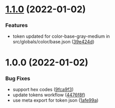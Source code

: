 # [1.1.0](https://github.com/ljbc1994/design-system-poc/compare/v1.0.0...v1.1.0) (2022-01-02)


### Features

* token updated for color-base-gray-medium in src/globals/color/base.json ([39e424d](https://github.com/ljbc1994/design-system-poc/commit/39e424d4c43ec44cbf4642333a7fe196ad25205d))

# 1.0.0 (2022-01-02)

### Bug Fixes

- support hex codes ([9fca9f3](https://github.com/ljbc1994/design-system-poc/commit/9fca9f3b9ed6ea87de1ebe9c342258bfe90292e1))
- update tokens workflow ([4476f8f](https://github.com/ljbc1994/design-system-poc/commit/4476f8f774b7ff1f6db78e24fff133caea6e2d9e))
- use meta export for token json ([1afe99a](https://github.com/ljbc1994/design-system-poc/commit/1afe99ad7b973b943a443ad81e2401dbbac48522))
